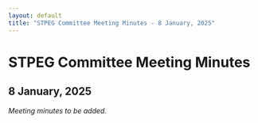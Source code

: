 ```yaml
---
layout: default
title: "STPEG Committee Meeting Minutes - 8 January, 2025"
---
```


# STPEG Committee Meeting Minutes

## 8 January, 2025

*Meeting minutes to be added.*
